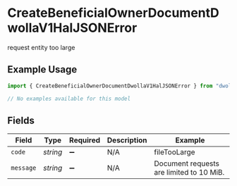 # CreateBeneficialOwnerDocumentDwollaV1HalJSONError

request entity too large

## Example Usage

```typescript
import { CreateBeneficialOwnerDocumentDwollaV1HalJSONError } from "dwolla/models/errors";

// No examples available for this model
```

## Fields

| Field                                    | Type                                     | Required                                 | Description                              | Example                                  |
| ---------------------------------------- | ---------------------------------------- | ---------------------------------------- | ---------------------------------------- | ---------------------------------------- |
| `code`                                   | *string*                                 | :heavy_minus_sign:                       | N/A                                      | fileTooLarge                             |
| `message`                                | *string*                                 | :heavy_minus_sign:                       | N/A                                      | Document requests are limited to 10 MiB. |